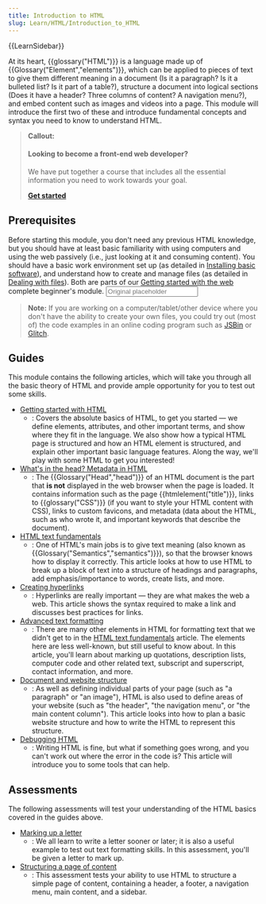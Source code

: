 ```yaml
---
title: Introduction to HTML
slug: Learn/HTML/Introduction_to_HTML
---
```


{{LearnSidebar}}

At its heart, {{glossary("HTML")}} is a language made up of {{Glossary("Element","elements")}}, which can be applied to pieces of text to give them different meaning in a document (Is it a paragraph? Is it a bulleted list? Is it part of a table?), structure a document into logical sections (Does it have a header? Three columns of content? A navigation menu?), and embed content such as images and videos into a page. This module will introduce the first two of these and introduce fundamental concepts and syntax you need to know to understand HTML.

> **Callout:**
>
> #### Looking to become a front-end web developer?
>
> We have put together a course that includes all the essential information you need to
> work towards your goal.
>
> [**Get started**](/en-US/docs/Learn/Front-end_web_developer)

## Prerequisites

Before starting this module, you don't need any previous HTML knowledge, but you should have at least basic familiarity with using computers and using the web passively (i.e., just looking at it and consuming content). You should have a basic work environment set up (as detailed in [Installing basic software](/en-US/docs/Learn/Getting_started_with_the_web/Installing_basic_software)), and understand how to create and manage files (as detailed in [Dealing with files](/en-US/docs/Learn/Getting_started_with_the_web/Dealing_with_files)). Both are parts of our [Getting started with the web](/en-US/docs/Learn/Getting_started_with_the_web) complete beginner's module.
<input placeholder="Original placeholder" />

> **Note:** If you are working on a computer/tablet/other device where you don't have the ability to create your own files, you could try out (most of) the code examples in an online coding program such as [JSBin](https://jsbin.com/) or [Glitch](https://glitch.com/).

## Guides

This module contains the following articles, which will take you through all the basic theory of HTML and provide ample opportunity for you to test out some skills.

- [Getting started with HTML](/en-US/docs/Learn/HTML/Introduction_to_HTML/Getting_started)
  - : Covers the absolute basics of HTML, to get you started — we define elements, attributes, and other important terms, and show where they fit in the language. We also show how a typical HTML page is structured and how an HTML element is structured, and explain other important basic language features. Along the way, we'll play with some HTML to get you interested!
- [What's in the head? Metadata in HTML](/en-US/docs/Learn/HTML/Introduction_to_HTML/The_head_metadata_in_HTML)
  - : The {{Glossary("Head","head")}} of an HTML document is the part that **is not** displayed in the web browser when the page is loaded. It contains information such as the page {{htmlelement("title")}}, links to {{glossary("CSS")}} (if you want to style your HTML content with CSS), links to custom favicons, and metadata (data about the HTML, such as who wrote it, and important keywords that describe the document).
- [HTML text fundamentals](/en-US/docs/Learn/HTML/Introduction_to_HTML/HTML_text_fundamentals)
  - : One of HTML's main jobs is to give text meaning (also known as {{Glossary("Semantics","semantics")}}), so that the browser knows how to display it correctly. This article looks at how to use HTML to break up a block of text into a structure of headings and paragraphs, add emphasis/importance to words, create lists, and more.
- [Creating hyperlinks](/en-US/docs/Learn/HTML/Introduction_to_HTML/Creating_hyperlinks)
  - : Hyperlinks are really important — they are what makes the web a web. This article shows the syntax required to make a link and discusses best practices for links.
- [Advanced text formatting](/en-US/docs/Learn/HTML/Introduction_to_HTML/Advanced_text_formatting)
  - : There are many other elements in HTML for formatting text that we didn't get to in the [HTML text fundamentals](/en-US/docs/Learn/HTML/Introduction_to_HTML/HTML_text_fundamentals) article. The elements here are less well-known, but still useful to know about. In this article, you'll learn about marking up quotations, description lists, computer code and other related text, subscript and superscript, contact information, and more.
- [Document and website structure](/en-US/docs/Learn/HTML/Introduction_to_HTML/Document_and_website_structure)
  - : As well as defining individual parts of your page (such as "a paragraph" or "an image"), HTML is also used to define areas of your website (such as "the header", "the navigation menu", or "the main content column"). This article looks into how to plan a basic website structure and how to write the HTML to represent this structure.
- [Debugging HTML](/en-US/docs/Learn/HTML/Introduction_to_HTML/Debugging_HTML)
  - : Writing HTML is fine, but what if something goes wrong, and you can't work out where the error in the code is? This article will introduce you to some tools that can help.

## Assessments

The following assessments will test your understanding of the HTML basics covered in the guides above.

- [Marking up a letter](/en-US/docs/Learn/HTML/Introduction_to_HTML/Marking_up_a_letter)
  - : We all learn to write a letter sooner or later; it is also a useful example to test out text formatting skills. In this assessment, you'll be given a letter to mark up.
- [Structuring a page of content](/en-US/docs/Learn/HTML/Introduction_to_HTML/Structuring_a_page_of_content)
  - : This assessment tests your ability to use HTML to structure a simple page of content, containing a header, a footer, a navigation menu, main content, and a sidebar.
